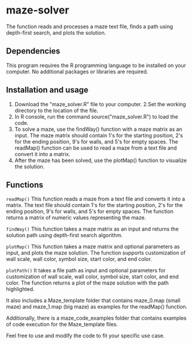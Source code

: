 # maze-solver
The function reads and processes a maze text file, finds a path using depth-first search, and plots the solution.

## Dependencies
This program requires the R programming language to be installed on your computer. No additional packages or libraries are required.

## Installation and usage
1. Download the "maze_solver.R" file to your computer.
2.Set the working directory to the location of the file.
3. In R console, run the command source("maze_solver.R") to load the code.
4. To solve a maze, use the findWay() function with a maze matrix as an input. The maze matrix should contain 1's for the starting position, 2's for the ending position, 9's for walls, and 5's for empty spaces. The readMap() function can be used to read a maze from a text file and convert it into a matrix.
5. After the maze has been solved, use the plotMap() function to visualize the solution.

## Functions
`readMap()`
This function reads a maze from a text file and converts it into a matrix. The text file should contain 1's for the starting position, 2's for the ending position, 9's for walls, and 5's for empty spaces. The function returns a matrix of numeric values representing the maze.

`findWay()`
This function takes a maze matrix as an input and returns the solution path using depth-first search algorithm.

`plotMap()`
This function takes a maze matrix and optional parameters as input, and plots the maze solution. The function supports customization of wall scale, wall color, symbol size, start color, and end color.

`plotPath()`
It takes a file path as input and optional parameters for customization of wall scale, wall color, symbol size, start color, and end color. The function returns a plot of the maze solution with the path highlighted.

It also includes a Maze_template folder that contains maze_0.map (small maze) and maze_1.map (big maze) as examples for the readMap() function.

Additionally, there is a maze_code_examples folder that contains examples of code execution for the Maze_template files.

Feel free to use and modify the code to fit your specific use case.


